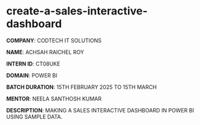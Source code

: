 # create-a-sales-interactive-dashboard

**COMPANY**: CODTECH IT SOLUTIONS

**NAME**: ACHSAH RAICHEL ROY

**INTERN ID**: CT08UKE

**DOMAIN**: POWER BI

**BATCH DURATION**: 15TH FEBRUARY 2025 TO 15TH MARCH

**MENTOR**: NEELA SANTHOSH KUMAR

**DESCRIPTION**: MAKING A SALES INTERACTIVE DASHBOARD IN POWER BI USING SAMPLE DATA.
